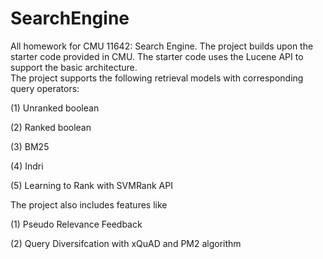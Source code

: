 # SearchEngine

All homework for CMU 11642: Search Engine. The project builds upon the starter code provided in CMU.
The starter code uses the Lucene API to support the basic architecture.  
The project supports the following retrieval models with corresponding query operators:

(1) Unranked boolean

(2) Ranked boolean

(3) BM25

(4) Indri

(5) Learning to Rank with SVMRank API

The project also includes features like

(1) Pseudo Relevance Feedback

(2) Query Diversifcation with xQuAD and PM2 algorithm

